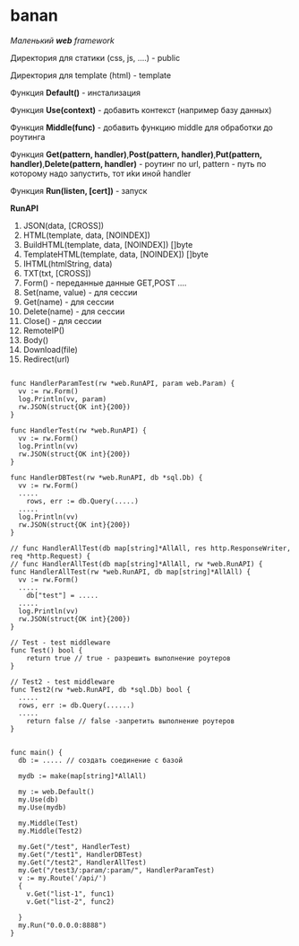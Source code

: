 # banan


*Маленький **web**  framework* 

Директория для статики (css, js, ....) - public

Директория для template (html) - template


Функция **Default()** - инстализация  

Функция **Use(context)** - добавить контекст (например базу данных)

Функция **Middle(func)** - добавить функцию middle для обработки до роутинга

Функция **Get(pattern, handler)**,**Post(pattern, handler)**,**Put(pattern, handler)**,**Delete(pattern, handler)** - роутинг по url, pattern - путь по которому надо запустить, тот иkи иной handler

Функция **Run(listen, [cert])** - запуск 

**RunAPI**
1. JSON(data, [CROSS])
1. HTML(template, data, [NOINDEX])
1. BuildHTML(template, data, [NOINDEX]) []byte
1. TemplateHTML(template, data, [NOINDEX]) []byte
1. IHTML(htmlString, data)
1. TXT(txt, [CROSS])
1. Form() - переданные данные GET,POST ....
1. Set(name, value) - для сессии
1. Get(name) -  для сессии
1. Delete(name) -  для сессии
1. Close() - для сессии
1. RemoteIP()
1. Body()
1. Download(file)  
1. Redirect(url)


```

func HandlerParamTest(rw *web.RunAPI, param web.Param) {
  vv := rw.Form()
  log.Println(vv, param)
  rw.JSON(struct{OK int}{200})
}

func HandlerTest(rw *web.RunAPI) {
  vv := rw.Form()
  log.Println(vv)
  rw.JSON(struct{OK int}{200})
}

func HandlerDBTest(rw *web.RunAPI, db *sql.Db) {
  vv := rw.Form()
  .....
    rows, err := db.Query(.....)
  .....
  log.Println(vv)
  rw.JSON(struct{OK int}{200})
}

// func HandlerAllTest(db map[string]*AllAll, res http.ResponseWriter, req *http.Request) {
// func HandlerAllTest(db map[string]*AllAll, rw *web.RunAPI) {
func HandlerAllTest(rw *web.RunAPI, db map[string]*AllAll) {
  vv := rw.Form()
  .....
    db["test"] = .....
  .....
  log.Println(vv)
  rw.JSON(struct{OK int}{200})
}

// Test - test middleware
func Test() bool {
	return true // true - разрешить выполнение роутеров
}
  
// Test2 - test middleware
func Test2(rw *web.RunAPI, db *sql.Db) bool {
  .....
  rows, err := db.Query(......)
  .....
	return false // false -запретить выполнение роутеров
}


func main() {
  db := ..... // создать соединение с базой

  mydb := make(map[string]*AllAll)

  my := web.Default()
  my.Use(db)
  my.Use(mydb)

  my.Middle(Test)
  my.Middle(Test2)
  
  my.Get("/test", HandlerTest)
  my.Get("/test1", HandlerDBTest)
  my.Get("/test2", HandlerAllTest)
  my.Get("/test3/:param/:param/", HandlerParamTest)
  v := my.Route('/api/')
  {
    v.Get("list-1", func1)
    v.Get("list-2", func2)
    
  }
  my.Run("0.0.0.0:8888")
}

```  

